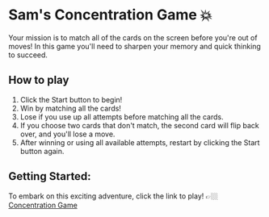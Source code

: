 # Sam's Concentration Game 💥

Your mission is to match all of the cards on the screen before you're out of moves! In this game you'll need to sharpen your memory and quick thinking to succeed. 

## How to play
1. Click the Start button to begin!
2. Win by matching all the cards!
3. Lose if you use up all attempts before matching all the cards.
4. If you choose two cards that don't match, the second card will flip back over, and you'll lose a move.
5. After winning or using all available attempts, restart by clicking the Start button again.

## Getting Started:
To embark on this exciting adventure, click the link to play! 👉🏼 [Concentration Game](https://austinpowers99.github.io/Concentration/)
